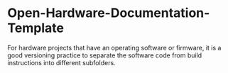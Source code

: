 # Open-Hardware-Documentation-Template
For hardware projects that have an operating software or firmware, it is a good versioning practice to separate the software code from build instructions into different subfolders.
